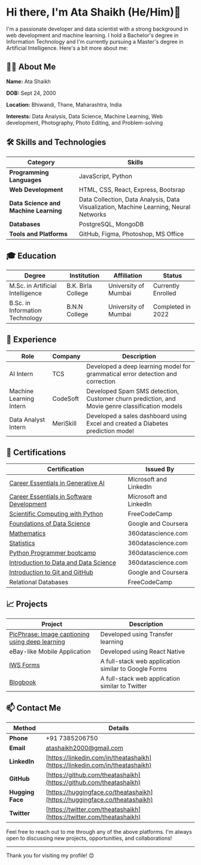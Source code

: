 # Hi there, I'm Ata Shaikh (He/Him)👋

I'm a passionate developer and data scientist with a strong background in web development and machine learning. I hold a Bachelor's degree in Information Technology and I'm currently pursuing a Master's degree in Artificial Intelligence. Here's a bit more about me:

## 👨‍💻 About Me


**Name:** Ata Shaikh

**DOB:** Sept 24, 2000

**Location:** Bhiwandi, Thane, Maharashtra, India

**Interests:** Data Analysis, Data Science, Machine Learning, Web development, Photography, Photo Editing, and Problem-solving


## 🛠️ Skills and Technologies

| Category                        | Skills |
|---------------------------------|--------|
| **Programming Languages**       | JavaScript, Python |
| **Web Development**             | HTML, CSS, React, Express, Bootsrap |
| **Data Science and Machine Learning** | Data Collection, Data Analysis, Data Visualization, Machine Learning, Neural Networks |
| **Databases**                   | PostgreSQL, MongoDB |
| **Tools and Platforms**         | GitHub, Figma, Photoshop, MS Office |

## 🎓 Education

| Degree                              | Institution                | Affiliation          | Status            |
|-------------------------------------|----------------------------|----------------------|-------------------|
| M.Sc. in Artificial Intelligence    | B.K. Birla College         | University of Mumbai | Currently Enrolled|
| B.Sc. in Information Technology     | B.N.N College              | University of Mumbai | Completed in 2022         |


## 💼 Experience

| Role                     | Company         | Description                                                                        |
|--------------------------|-----------------|------------------------------------------------------------------------------------|
| AI Intern                   | TCS             | Developed a deep learning model for grammatical error detection and correction     |
| Machine Learning Intern  | CodeSoft        | Developed Spam SMS detection, Customer churn prediction, and Movie genre classification models |
| Data Analyst Intern      | MeriSkill       | Developed a sales dashboard using Excel and created a Diabetes prediction model    |



## 📜 Certifications

| Certification                                                                 | Issued By                      |
|-------------------------------------------------------------------------------|---------------------------------|
| [Career Essentials in Generative AI](https://www.linkedin.com/learning/certificates/8f434e45235d6d3a4ea56c7bd24f5b7e8d8102e6fdcb5dc31e90c0e5bbde0c23?lipi=urn%3Ali%3Apage%3Ad_flagship3_profile_view_base_certifications_details%3BqRQEGGLORPOxcAbgvtFLHA%3D%3D)      | Microsoft and LinkedIn         |
| [Career Essentials in Software Development](https://www.linkedin.com/learning/certificates/350cadb38f069aa73e33528ee2bbc4bac1d112134cafae42b6b5430c97d72818?lipi=urn%3Ali%3Apage%3Ad_flagship3_profile_view_base_certifications_details%3BqRQEGGLORPOxcAbgvtFLHA%3D%3D)| Microsoft and LinkedIn         |
| [Scientific Computing with Python](https://www.freecodecamp.org/certification/ata_shaikh/scientific-computing-with-python-v7)             | FreeCodeCamp                   |
| [Foundations of Data Science](https://www.coursera.org/account/accomplishments/verify/ENZXFDD2ANK4)                | Google and Coursera            |
| [Mathematics](https://learn.365datascience.com/certificates/CC-9C3BC98B8F/) | 360datascience.com             |
| [Statistics](https://learn.365datascience.com/certificates/CC-BBA492DA22/) | 360datascience.com             |
| [Python Programmer bootcamp](https://learn.365datascience.com/certificates/CC-E0C6F103BD/) | 360datascience.com             |
| [Introduction to Data and Data Science](https://learn.365datascience.com/certificates/CC-A29D11C931/)      | 360datascience.com             |
| [Introduction to Git and GitHub](https://www.coursera.org/account/accomplishments/verify/6CS4FVSUDVCG)             | Google and Coursera            |
| Relational Databases                        | FreeCodeCamp                   |

## 📈 Projects

| Project                                                                                             | Description |
|-----------------------------------------------------------------------------------------------------|-------------|
| [PicPhrase: Image captioning using deep learning](https://huggingface.co/spaces/theatashaikh/PicPhrase)        | Developed using Transfer learning |
| eBay-like Mobile Application        | Developed using React Native |
| [IWS Forms](https://forms-iws.netlify.app/)                                              | A full-stack web application similar to Google Forms |
| [Blogbook](https://blogbookapp.netlify.app/)                                                | A full-stack web application similar to Twitter |


## 📫 Contact Me

| Method        | Details                                                                                   |
|---------------|-------------------------------------------------------------------------------------------|
| **Phone**     | +91 7385206750                                                                            |
| **Email**     | atashaikh2000@gmail.com                                                                   |
| **LinkedIn**  | [https://linkedin.com/in/theatashaikh](https://linkedin.com/in/theatashaikh)                                        |
| **GitHub**    | [https://github.com/theatashaikh](https://github.com/theatashaikh)                                           |
| **Hugging Face** | [https://huggingface.co/theatashaikh](https://huggingface.co/theatashaikh)                                     |
| **Twitter**   | [https://twitter.com/theatashaikh](https://twitter.com/theatashaikh)                                         |

Feel free to reach out to me through any of the above platforms. I'm always open to discussing new projects, opportunities, and collaborations!

---

Thank you for visiting my profile! 😊
